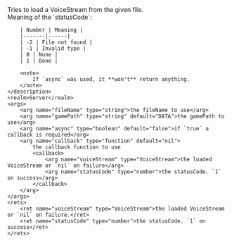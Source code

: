 <function name="LoadVoiceStream" parent="voicechat" type="libraryfunc">
	<description>
		Tries to load a VoiceStream from the given file.
		<br>
		Meaning of the `statusCode`:

		| Number | Meaning |
		|-------|------|
		| -2 | File not found |
		| -1 | Invalid type |
		| 0 | None |
		| 1 | Done |

		<note>
			If `async` was used, it **won't** return anything.
		</note>
	</description>
	<realm>Server</realm>
	<args>
		<arg name="fileName" type="string">the fileName to use</arg>
		<arg name="gamePath" type="string" default="DATA">the gamePath to use</arg>
		<arg name="async" type="boolean" default="false">if `true` a callback is required</arg>
		<arg name="callback" type="function" default="nil">
			the callback function to use
			<callback>
				<arg name="voiceStream" type="VoiceStream">the loaded VoiceStream or `nil` on failure</arg>
				<arg name="statusCode" type="number">the statusCode. `1` on success</arg>
			</callback>
		</arg>
	</args>
	<rets>
		<ret name="voiceStream" type="VoiceStream">the loaded VoiceStream or `nil` on failure.</ret>
		<ret name="statusCode" type="number">the statusCode. `1` on success</ret>
	</rets>
</function>
